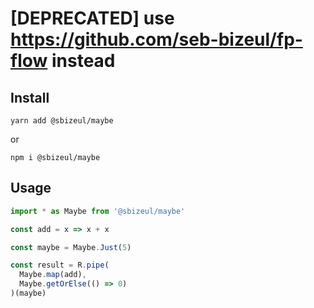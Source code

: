 # [DEPRECATED] use https://github.com/seb-bizeul/fp-flow instead

## Install
  ```
  yarn add @sbizeul/maybe
  ```
  or
  ```
  npm i @sbizeul/maybe
  ```

## Usage
  ````js
  import * as Maybe from '@sbizeul/maybe'
  
  const add = x => x + x
  
  const maybe = Maybe.Just(5)
  
  const result = R.pipe(
    Maybe.map(add),
    Maybe.getOrElse(() => 0)
  )(maybe)
  ````
